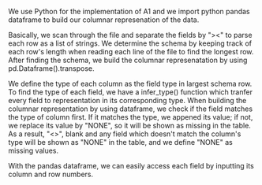 
We use Python for the implementation of A1 and we import python pandas dataframe to build our columnar represenation of the data.

Basically, we scan through the file and separate the fields by "><" to parse each row as a list of strings. We determine the schema by keeping track of each row's length when reading each line of the file to find the longest row. After finding the schema, we build the columnar represenatation by using pd.Dataframe().transpose.

We define the type of each column as the field type in largest schema row. To find the type of each field, we have a infer_type() function which tranfer every field to representation in its corresponding type. When building the columnar representation by using dataframe, 
we check if the field matches the type of column first. If it matches the type, we appened its value; if not, we replace its value by "NONE", so it will be shown as missing in the table. As a result, "<>", blank and any field which doesn't match the column's type will be shown as "NONE" in the table, and we define "NONE" as missing values. 

With the pandas dataframe, we can easily access each field by inputting its column and row numbers. 


